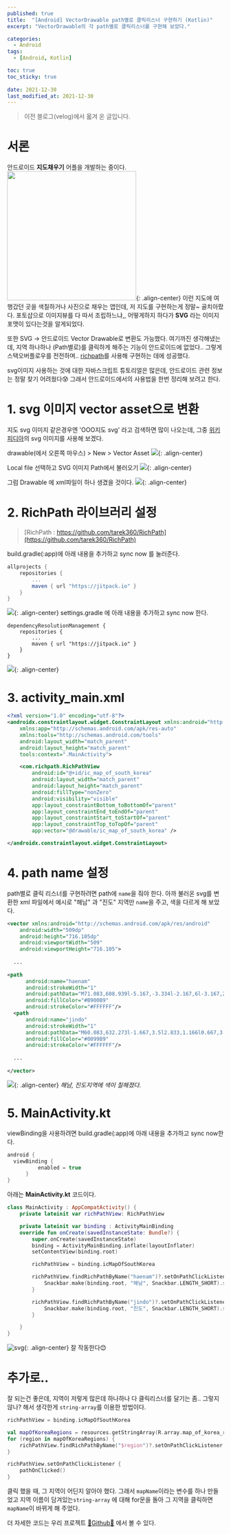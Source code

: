 ```yaml
---
published: true
title:  "[Android] VectorDrawable path별로 클릭리스너 구현하기 (Kotlin)"
excerpt: "VectorDrawable의 각 path별로 클릭리스너를 구현해 보았다."

categories:
  - Android
tags:
  - [Android, Kotlin]

toc: true
toc_sticky: true
 
date: 2021-12-30
last_modified_at: 2021-12-30
---
```


> 이전 블로그(velog)에서 옯겨 온 글입니다.

# 서론
안드로이드 **지도채우기** 어플을 개발하는 중이다.
<img src="https://images.velog.io/images/dogakday/post/253fb59e-8c9d-4ff8-b132-7a47d00a3fc8/image.png" width="300" height="300">{: .align-center}
이런 지도에 여행갔던 곳을 색칠하거나 사진으로 채우는 앱인데, 저 지도를 구현하는게 정말~ 골치아팠다. 포토샵으로 이미지뷰를 다 따서 조립하느냐,, 어떻게하지 하다가 **SVG** 라는 이미지 포맷이 있다는것을 알게되었다.

또한 SVG -> 안드로이드 Vector Drawable로 변환도 가능했다.
여기까진 생각해냈는데, 지역 하나하나 (Path별로)를 클릭하게 해주는 기능이 안드로이드에 없었다.. 그렇게 스택오버플로우를 전전하며.. [richpath](https://github.com/tarek360/RichPath)를 사용해 구현하는 데에 성공했다.

svg이미지 사용하는 것에 대한 자바스크립트 튜토리얼은 많은데, 안드로이드 관련 정보는 정말 찾기 어려웠다😰 그래서 안드로이드에서의 사용법을 한번 정리해 보려고 한다.

# 1. svg 이미지 vector asset으로 변환
지도 svg 이미지 같은경우엔 'OOO지도 svg' 라고 검색하면 많이 나오는데, 그중 [위키피디아](https://ko.wikipedia.org/wiki/%ED%8C%8C%EC%9D%BC:Administrative_divisions_map_of_South_Korea.svg)의 svg 이미지를 사용해 보겠다.


drawable(에서 오른쪽 마우스) > New > Vector Asset
![](https://images.velog.io/images/dogakday/post/2530c179-565e-499c-9801-f11d2bb2aa56/image.png){: .align-center}

Local file 선택하고 SVG 이미지 Path에서 불러오기
![](https://images.velog.io/images/dogakday/post/23901ea7-170d-4bd3-9485-85c4b4c96204/image.png){: .align-center}

그럼 Drawable 에 xml파일이 하나 생겼을 것이다.
![](https://images.velog.io/images/dogakday/post/b3179f8d-b1b7-4d58-9aa6-2357baab9233/image.png){: .align-center}

# 2. RichPath 라이브러리 설정
> [RichPath : https://github.com/tarek360/RichPath](https://github.com/tarek360/RichPath)

build.gradle(:app)에 아래 내용을 추가하고 sync now 를 눌러준다.
```gradle
allprojects {
	repositories {
		...
		maven { url "https://jitpack.io" }
	}
}
```
![](https://images.velog.io/images/dogakday/post/7e65f326-df40-4828-a33b-240c692446e4/image.png){: .align-center}
settings.gradle 에 아래 내용을 추가하고 sync now 한다.
```
dependencyResolutionManagement {
	repositories {
		...
		maven { url "https://jitpack.io" }
	}
}

```
![](https://images.velog.io/images/dogakday/post/58678608-b94e-4960-b4b6-f2510ea34404/image.png){: .align-center}

# 3. activity_main.xml
```xml
<?xml version="1.0" encoding="utf-8"?>
<androidx.constraintlayout.widget.ConstraintLayout xmlns:android="http://schemas.android.com/apk/res/android"
    xmlns:app="http://schemas.android.com/apk/res-auto"
    xmlns:tools="http://schemas.android.com/tools"
    android:layout_width="match_parent"
    android:layout_height="match_parent"
    tools:context=".MainActivity">

    <com.richpath.RichPathView
        android:id="@+id/ic_map_of_south_korea"
        android:layout_width="match_parent"
        android:layout_height="match_parent"
        android:fillType="nonZero"
        android:visibility="visible"
        app:layout_constraintBottom_toBottomOf="parent"
        app:layout_constraintEnd_toEndOf="parent"
        app:layout_constraintStart_toStartOf="parent"
        app:layout_constraintTop_toTopOf="parent"
        app:vector="@drawable/ic_map_of_south_korea" />

</androidx.constraintlayout.widget.ConstraintLayout>
```

# 4. path name 설정
path별로 클릭 리스너를 구현하려면 path에 `name`을 줘야 한다. 아까 불러온 svg를 변환한 xml 파일에서 예시로 "해남" 과 "진도" 지역만 `name`을 주고, 색을 다르게 해 보았다.

```xml
<vector xmlns:android="http://schemas.android.com/apk/res/android"
    android:width="509dp"
    android:height="716.105dp"
    android:viewportWidth="509"
    android:viewportHeight="716.105">
  
  ...
  
<path
      android:name="haenam"
      android:strokeWidth="1"
      android:pathData="M71.083,608.939l-5.167,-3.334l-2.167,6l-3.167,2.668v9.166l3.167,1.666v3.334l3.667,4.166l0.167,1.5l9.333,2.668l0.833,3.332l4.5,-2.5l4.167,4.168l1,3.5l0.5,7.166l-1.333,1.666l3.833,4.168l3.667,-2.668l-0.833,4.334c0,0 -2.833,1.334 -3,2.166c-0.167,0.834 -1.667,7 -1.667,7l4.333,-0.332l0.833,4.166l0.667,5.334l4.833,-4.168l6,0.834l-0.167,-6.334l2.333,-1.832l-1.667,-3.668l5.167,-3l6.167,-3.832l3.667,-1.168l1.333,-2.5l-1.333,-1l-4,-0.832l-0.333,-8.834l-1.5,-1.666l2.5,-3.834l-2.167,-5l3.333,-6l-1,-1.166l0.667,-3.834l-1.5,-3l-2.667,-1.5l-3.833,2.5l-10.167,-0.834l0.333,3.5l7,4l-5.167,0.834l-3.667,-3l-3.167,-0.5l-0.167,3.834l-5.833,-2.668l-5.5,-4l2.667,-4.5l-2.667,-0.332l-1,1.666l-3.167,-1.666l-1.667,0.332l0.167,3l-0.167,4.668l3.667,-0.834l2,2.834l4.833,3.5l-1.333,3.832l-7,-3.666l-4.167,-1l-1.833,-7.166l-2.167,-4.668l0.833,-3.166l-1.5,-1.166L71.083,608.939z"
      android:fillColor="#B900B9"
      android:strokeColor="#FFFFFF"/>
  <path
      android:name="jindo"
      android:strokeWidth="1"
      android:pathData="M60.083,632.273l-1.667,3.5l2.833,1.166l0.667,3.666c0,0 -5.333,0.5 -5.833,0.5s-0.667,2.668 -0.667,2.668l-1.333,2.332l-2.333,-1.666l-1.167,4l-6.667,4.5l-4.167,4.334l3,5.832l3.333,1.5l-0.333,2.334l6.667,0.834l6.833,-2.5l6,-4.168l4.5,-2.5l-0.167,1.668l4.667,-5.5l-0.5,-4.668l3.5,-2l-1,-3.832l-6.5,-5.668l-3,-1l-0.167,-1.832L60.083,632.273z"
      android:fillColor="#0099B9"
      android:strokeColor="#FFFFFF"/>
  
  ...
  
</vector>
```
![](https://images.velog.io/images/dogakday/post/bbd44541-9acc-4016-98f2-559f044b05a9/image.png){: .align-center}
*해남, 진도지역에 색이 칠해졌다.*

# 5. MainActivity.kt
viewBinding을 사용하려면 build.gradle(:app)에 아래 내용을 추가하고 sync now한다.
```gradle
android { 
  viewBinding {
          enabled = true
      }
}
```
아래는 **MainActivity.kt** 코드이다.
```kotlin
class MainActivity : AppCompatActivity() {
    private lateinit var richPathView: RichPathView

    private lateinit var binding : ActivityMainBinding
    override fun onCreate(savedInstanceState: Bundle?) {
        super.onCreate(savedInstanceState)
        binding = ActivityMainBinding.inflate(layoutInflater)
        setContentView(binding.root)

        richPathView = binding.icMapOfSouthKorea

        richPathView.findRichPathByName("haenam")?.setOnPathClickListener {
            Snackbar.make(binding.root, "해남", Snackbar.LENGTH_SHORT).show()
        }

        richPathView.findRichPathByName("jindo")?.setOnPathClickListener {
            Snackbar.make(binding.root, "진도", Snackbar.LENGTH_SHORT).show()
        }

    }
}
```
![svg](https://user-images.githubusercontent.com/67352902/130834601-5eebc6b7-464f-4e05-bb1f-10c471d6820f.gif){: .align-center}
잘 작동한다😊

# 추가로..
잘 되는건 좋은데, 지역이 저렇게 많은데 하나하나 다 클릭리스너를 달기는 좀.. 그렇지 않나? 해서 생각한게 `string-array`를 이용한 방법이다.

```kotlin
richPathView = binding.icMapOfSouthKorea

val mapOfKoreaRegions = resources.getStringArray(R.array.map_of_korea_regions)
for (region in mapOfKoreaRegions) {
	richPathView.findRichPathByName("$region")?.setOnPathClickListener { mapName = "$region" }
}

richPathView.setOnPathClickListener {
	pathOnClicked()
}
```

클릭 했을 때, 그 지역이 어딘지 알아야 했다. 그래서 `mapName`이라는 변수를 하나 만들었고 지역 이름이 담겨있는`string-array` 에 대해 for문을 돌아 그 지역을 클릭하면 `mapName`이 바뀌게 해 주었다.

더 자세한 코드는 우리 프로젝트 [💙Github💙](https://github.com/HSUITContestTeam/map-app/blob/main/app/src/main/java/com/hsu/mapapp/map/MapSeoulFragment.kt#L144) 에서 볼 수 있다.


